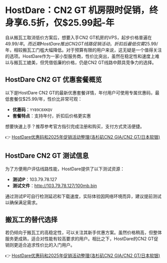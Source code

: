 # HostDare：CN2 GT 机房限时促销，终身享6.5折，仅$25.99起-年

自从搬瓦工取消低价方案后，想要入手CN2 GT机房的VPS，起步价格普遍在$49.99/年。而近期HostDare推出CN2 GT线路促销活动，折扣后最低仅需$25.99/年，相较搬瓦工门槛大幅降低。对于预算有限的用户来说，这无疑是一个值得关注的选项。HostDare作为一家小型服务商，性价比突出，虽然在稳定性和速度上难以与搬瓦工媲美，但凭借低廉的价格，仍是CN2 GT线路中颇具竞争力的选择。

## HostDare CN2 GT 优惠套餐概览

以下是HostDare CN2 GT的最新优惠套餐详情，年付用户可使用专属优惠码，最低套餐仅$25.99/年，性价比非常可观：

- **优惠码**：`YY89C8XKQV`  
- **套餐特点**：支持年付，折扣后价格更实惠  

想要快速上手？推荐参考官方指引完成注册和购买，支付方式灵活便捷。

👉 [HostDare优惠码和2025年促销活动整理(洛杉矶CN2 GIA/CN2 GT/日本软银)](https://bit.ly/hostdare)

## HostDare CN2 GT 测试信息

为了方便用户评估线路性能，HostDare提供了以下测试资源：

- **测试IP**：103.79.78.127  
- **测试文件**：http://103.79.78.127/100mb.bin  

通过测试IP可自行检测延迟和下载速度，实际体验因网络环境而异，建议提前测试以确保满足需求。

## 搬瓦工的替代选择

若仍倾向于搬瓦工的高稳定性，可以关注其新手优惠方案。虽然价格稍高，但整体服务更成熟，适合对性能有较高要求的用户。相比之下，HostDare的CN2 GT促销则更适合追求性价比的入门用户。

👉 [HostDare优惠码和2025年促销活动整理(洛杉矶CN2 GIA/CN2 GT/日本软银)](https://bit.ly/hostdare)